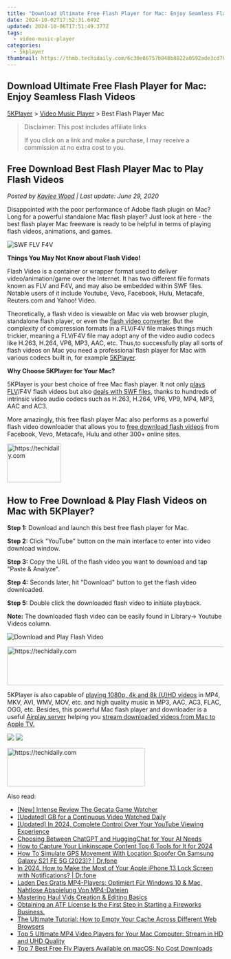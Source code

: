 ```yaml
---
title: "Download Ultimate Free Flash Player for Mac: Enjoy Seamless Flash Videos"
date: 2024-10-02T17:52:31.649Z
updated: 2024-10-06T17:51:49.377Z
tags:
  - video-music-player
categories:
  - 5kplayer
thumbnail: https://thmb.techidaily.com/6c30e06757b848b8822a0592ade3cd707135548fc958e44df6b196388e83adbe.jpg
---
```


## Download Ultimate Free Flash Player for Mac: Enjoy Seamless Flash Videos

[5KPlayer](https://tools.techidaily.com/5kplayer/products/) \> [Video Music Player](https://tools.techidaily.com/5kplayer/video-music-player/) \> Best Flash Player Mac

>  Disclaimer: This post includes affiliate links
>
>  If you click on a link and make a purchase, I may receive a commission at no extra cost to you.
>

## Free Download Best Flash Player Mac to Play Flash Videos

 _Posted by [Kaylee Wood](https://www.quora.com/profile/Amanda-Hu-21) | Last update: June 29, 2020_

Disappointed with the poor performance of Adobe flash plugin on Mac? Long for a powerful standalone Mac flash player? Just look at here - the best flash player Mac freeware is ready to be helpful in terms of playing flash videos, animations, and games.

![SWF FLV F4V](https://www.5kplayer.com/video-music-player/img/flv-f4v-swf-mp-0108.jpg) 

**Things You May Not Know about Flash Video!**

Flash Video is a container or wrapper format used to deliver video/animation/game over the Internet. It has two different file formats known as FLV and F4V, and may also be embedded within SWF files. Notable users of it include Youtube, Vevo, Facebook, Hulu, Metacafe, Reuters.com and Yahoo! Video. 

Theoretically, a flash video is viewable on Mac via web browser plugin, standalone flash player, or even the [flash video converter](https://tools.techidaily.com/5kplayer/products/). But the complexity of compression formats in a FLV/F4V file makes things much trickier, meaning a FLV/F4V file may adopt any of the video audio codecs like H.263, H.264, VP6, MP3, AAC, etc. Thus,to successfully play all sorts of flash videos on Mac you need a professional flash player for Mac with various codecs built in, for example [5KPlayer](https://tools.techidaily.com/5kplayer/video-music-player/).

**Why Choose 5KPlayer for Your Mac?**

5KPlayer is your best choice of free Mac flash player. It not only [plays FLV](https://tools.techidaily.com/5kplayer/video-music-player/)/F4V flash videos but also [deals with SWF files](https://tools.techidaily.com/5kplayer/video-music-player/), thanks to hundreds of intrinsic video audio codecs such as H.263, H.264, VP6, VP9, MP4, MP3, AAC and AC3\. 

More amazingly, this free flash player Mac also performs as a powerful flash video downloader that allows you to [free download flash videos](https://tools.techidaily.com/5kplayer/youtube-download/) from Facebook, Vevo, Metacafe, Hulu and other 300+ online sites. 

<!-- affiliate ads begin -->
<a href="https://aligracehair.sjv.io/c/5597632/2135351/19272" target="_top" id="2135351">
  <img src="//a.impactradius-go.com/display-ad/19272-2135351" border="0" alt="https://techidaily.com" width="125" height="90"/>
</a>
<img height="0" width="0" src="https://aligracehair.sjv.io/i/5597632/2135351/19272" style="position:absolute;visibility:hidden;" border="0" />
<!-- affiliate ads end -->

## How to Free Download & Play Flash Videos on Mac with 5KPlayer?

**Step 1:**  Download and launch this best free flash player for Mac.

**Step 2:**  Click "YouTube" button on the main interface to enter into video download window.

**Step 3:**  Copy the URL of the flash video you want to download and tap "Paste & Analyze".

**Step 4:**  Seconds later, hit "Download" button to get the flash video downloaded.

**Step 5:**  Double click the downloaded flash video to initiate playback. 

**Note:**  The downloaded flash video can be easily found in Library-> Youtube Videos column.

![Download and Play Flash Video](https://www.5kplayer.com/video-music-player/img/download-play-flash-video-0108.jpg) 

<!-- affiliate ads begin -->
<a href="https://ephamedtechinc.pxf.io/c/5597632/2126492/26400" target="_top" id="2126492">
  <img src="//a.impactradius-go.com/display-ad/26400-2126492" border="0" alt="https://techidaily.com" width="640" height="90"/>
</a>
<img height="0" width="0" src="https://ephamedtechinc.pxf.io/i/5597632/2126492/26400" style="position:absolute;visibility:hidden;" border="0" />
<!-- affiliate ads end -->

5KPlayer is also capable of [playing 1080p, 4k and 8k (U)HD videos](https://tools.techidaily.com/5kplayer/video-music-player/) in MP4, MKV, AVI, WMV, MOV, etc. and high quality music in MP3, AAC, AC3, FLAC, OGG, etc. Besides, this powerful Mac flash player and downloader is a useful [Airplay server](https://tools.techidaily.com/5kplayer/airplay/) helping you [stream downloaded videos from Mac to Apple TV.](https://tools.techidaily.com/5kplayer/airplay/)

[![](https://www.5kplayer.com/video-music-player/../button/freedownbackmac.png)](https://tools.techidaily.com/5kplayer/products/) [![](https://www.5kplayer.com/video-music-player/../button/freedownwhitewin.png)](https://tools.techidaily.com/5kplayer/products/)

<!-- affiliate ads begin -->
<a href="https://25home.pxf.io/c/5597632/2148647/16836" target="_top" id="2148647">
  <img src="//a.impactradius-go.com/display-ad/16836-2148647" border="0" alt="https://techidaily.com" width="320" height="90"/>
</a>
<img height="0" width="0" src="https://25home.pxf.io/i/5597632/2148647/16836" style="position:absolute;visibility:hidden;" border="0" />
<!-- affiliate ads end -->

<ins class="adsbygoogle"
     style="display:block"
     data-ad-format="autorelaxed"
     data-ad-client="ca-pub-7571918770474297"
     data-ad-slot="1223367746"></ins>

<ins class="adsbygoogle"
     style="display:block"
     data-ad-client="ca-pub-7571918770474297"
     data-ad-slot="8358498916"
     data-ad-format="auto"
     data-full-width-responsive="true"></ins>

<span class="atpl-alsoreadstyle">Also read:</span>
<div><ul>
<li><a href="https://on-screen-recording.techidaily.com/new-intense-review-the-gecata-game-watcher/"><u>[New] Intense Review The Gecata Game Watcher</u></a></li>
<li><a href="https://some-knowledge.techidaily.com/updated-gb-for-a-continuous-video-watched-daily/"><u>[Updated] GB for a Continuous Video Watched Daily</u></a></li>
<li><a href="https://fox-info.techidaily.com/updated-in-2024-complete-control-over-your-youtube-viewing-experience/"><u>[Updated] In 2024, Complete Control Over Your YouTube Viewing Experience</u></a></li>
<li><a href="https://tech-revival.techidaily.com/choosing-between-chatgpt-and-huggingchat-for-your-ai-needs/"><u>Choosing Between ChatGPT and HuggingChat for Your AI Needs</u></a></li>
<li><a href="https://some-knowledge.techidaily.com/how-to-capture-your-linkinscape-content-top-6-tools-for-it-for-2024/"><u>How to Capture Your Linkinscape Content Top 6 Tools for It for 2024</u></a></li>
<li><a href="https://fake-location.techidaily.com/how-to-simulate-gps-movement-with-location-spoofer-on-samsung-galaxy-s21-fe-5g-2023-drfone-by-drfone-virtual-android/"><u>How To Simulate GPS Movement With Location Spoofer On Samsung Galaxy S21 FE 5G (2023)? | Dr.fone</u></a></li>
<li><a href="https://iphone-unlock.techidaily.com/in-2024-how-to-make-the-most-of-your-apple-iphone-13-lock-screen-with-notifications-drfone-by-drfone-ios/"><u>In 2024, How to Make the Most of Your Apple iPhone 13 Lock Screen with Notifications? | Dr.fone</u></a></li>
<li><a href="https://video-creation-software.techidaily.com/laden-des-gratis-mp4-players-optimiert-fur-windows-10-and-mac-nahtlose-abspielung-von-mp4-dateien/"><u>Laden Des Gratis MP4-Players: Optimiert Für Windows 10 & Mac, Nahtlose Abspielung Von MP4-Dateien</u></a></li>
<li><a href="https://article-helps.techidaily.com/mastering-haul-vids-creation-and-editing-basics/"><u>Mastering Haul Vids Creation & Editing Basics</u></a></li>
<li><a href="https://video-creation-software.techidaily.com/obtaining-an-atf-license-is-the-first-step-in-starting-a-fireworks-business/"><u>Obtaining an ATF License Is the First Step in Starting a Fireworks Business.</u></a></li>
<li><a href="https://technical-tips.techidaily.com/the-ultimate-tutorial-how-to-empty-your-cache-across-different-web-browsers/"><u>The Ultimate Tutorial: How to Empty Your Cache Across Different Web Browsers</u></a></li>
<li><a href="https://video-creation-software.techidaily.com/top-5-ultimate-mp4-video-players-for-your-mac-computer-stream-in-hd-and-uhd-quality/"><u>Top 5 Ultimate MP4 Video Players for Your Mac Computer: Stream in HD and UHD Quality</u></a></li>
<li><a href="https://video-creation-software.techidaily.com/top-7-best-free-flv-players-available-on-macos-no-cost-downloads/"><u>Top 7 Best Free Flv Players Available on macOS: No Cost Downloads</u></a></li>
</ul></div>

